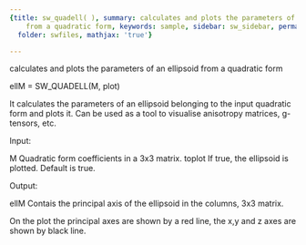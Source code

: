 ```yaml
---
{title: sw_quadell( ), summary: calculates and plots the parameters of an ellipsoid
    from a quadratic form, keywords: sample, sidebar: sw_sidebar, permalink: sw_quadell.html,
  folder: swfiles, mathjax: 'true'}

---
```

calculates and plots the parameters of an ellipsoid from a quadratic form
 
ellM = SW_QUADELL(M, plot)
 
It calculates the parameters of an ellipsoid belonging to the input
quadratic form and plots it. Can be used as a tool to visualise
anisotropy matrices, g-tensors, etc.
 
Input:
 
M         Quadratic form coefficients in a 3x3 matrix.
toplot    If true, the ellipsoid is plotted. Default is true.
 
Output:
 
ellM      Contais the principal axis of the ellipsoid in the columns, 3x3
          matrix.
 
On the plot the principal axes are shown by a red line, the x,y and z
axes are shown by black line.
 

